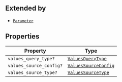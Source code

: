 ## Extended by

- [`Parameter`](Parameter.md)

## Properties

| Property | Type |
| ------ | ------ |
| <a id="values_query_type"></a> `values_query_type?` | [`ValuesQueryType`](../type-aliases/ValuesQueryType.md) |
| <a id="values_source_config"></a> `values_source_config?` | [`ValuesSourceConfig`](ValuesSourceConfig.md) |
| <a id="values_source_type"></a> `values_source_type?` | [`ValuesSourceType`](../type-aliases/ValuesSourceType.md) |
